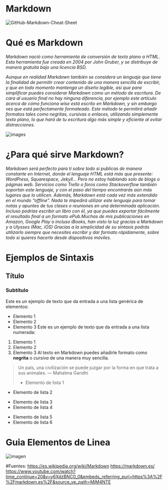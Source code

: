 # Markdown

![GitHub-Markdown-Cheat-Sheet](https://github.com/user-attachments/assets/3eca9593-0505-4d26-a745-411e30b28a11)

# Qué es Markdown

*Markdown nació como herramienta de conversión de texto plano a HTML.*
*Esta herramienta fue creada en 2004 por John Gruber, y se distribuye de manera gratuita bajo una licencia BSD.*

*Aunque en realidad Markdown también se considera un lenguaje que tiene la finalidad de permitir crear contenido de una manera sencilla de escribir, y que en todo momento mantenga un diseño legible, así que para simplificar puedes considerar Markdown como un método de escritura. De cara al usuario final no hay ninguna diferencia, por ejemplo este artículo acerca de cómo funciona wise está escrito en Markdown, y sin embargo ves que está perfectamente formateado. Este método te permitirá añadir formatos tales como negritas, cursivas o enlaces, utilizando simplemente texto plano, lo que hará de tu escritura algo más simple y eficiente al evitar distracciones.*

![images](https://github.com/user-attachments/assets/6e0a7191-1153-4abb-99f6-65833cc8581e)


# ¿Para qué sirve Markdown?

*Markdown será perfecto para ti sobre todo si publicas de manera constante en Internet, donde el lenguaje HTML está más que presente: WordPress, Squarespace, Jekyll… Pero no estoy hablando solo de blogs o páginas web. Servicios como Trello o foros como Stackoverflow también soportan este lenguaje, y con el paso del tiempo encontrarás aún más lugares que lo utilicen. Además, Markdown está cada vez más extendido en el mundo “offline”. Nada te impedirá utilizar este lenguaje para tomar notas y apuntes de tus clases o reuniones en una determinada aplicación. Incluso podrías escribir un libro con él, ya que puedes exportar fácilmente el resultado final a un formato ePub.Muchas de mis publicaciones en Amazon, Google Play o incluso iBooks, han visto la luz gracias a Markdown y a Ulysses (Mac, iOS) Gracias a la simplicidad de su sintaxis podrás utilizarlo siempre que necesites escribir y dar formato rápidamente, sobre todo si quieres hacerlo desde dispositivos móviles.*

# Ejemplos de Sintaxis

## Título
### Subtítulo
Este es un ejemplo de texto que da entrada a una lista genérica de elementos:
- Elemento 1
- Elemento 2
- Elemento 3
Este es un ejemplo de texto que da entrada a una lista numerada:
1. Elemento 1
2. Elemento 2
3. Elemento 3
Al texto en Markdown puedes añadirle formato como **negrita** o *cursiva* de una manera muy sencilla.

> Un país, una civilización se puede juzgar por la forma en que trata a sus animales.  — Mahatma Gandhi
>
> - Elemento de lista 1
- Elemento de lista 2
* Elemento de lista 3
* Elemento de lista 4
+ Elemento de lista 5
+ Elemento de lista 6

# Guia Elementos de Linea

![imagen](https://github.com/user-attachments/assets/818b3849-d275-4e58-8ed4-0bf233d53031)




#Fuentes: 
https://es.wikipedia.org/wiki/Markdown
https://markdown.es/
https://www.youtube.com/watch?time_continue=20&v=y6XdzBNC0_0&embeds_referring_euri=https%3A%2F%2Fmarkdown.es%2F&source_ve_path=MjM4NTE
